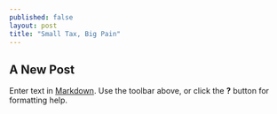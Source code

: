 ```yaml
---
published: false
layout: post
title: "Small Tax, Big Pain"
---
```


## A New Post

Enter text in [Markdown](http://daringfireball.net/projects/markdown/). Use the toolbar above, or click the **?** button for formatting help.
